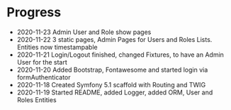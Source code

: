 Progress
========
* 2020-11-23 Admin User and Role show pages
* 2020-11-22 3 static pages, Admin Pages for Users and Roles Lists. Entities now timestampable
* 2020-11-21 Login/Logout finished, changed Fixtures, to have an Admin User for the start
* 2020-11-20 Added Bootstrap, Fontawesome and started login via formAuthenticator
* 2020-11-18 Created Symfony 5.1 scaffold with Routing and TWIG
* 2020-11-19 Started README, added Logger, added ORM, User and Roles Entities